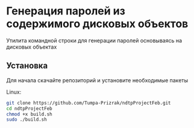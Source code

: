 # Генерация паролей из содержимого дисковых объектов

Утилита командной строки для генерации паролей основываясь на дисковых объектах

## Установка

Для начала скачайте репозиторий и установите необходимые пакеты

Linux:

```sh
git clone https://github.com/Tumpa-Prizrak/ndtpProjectFeb.git
cd ndtpProjectFeb
chmod +x build.sh
sudo ./build.sh
```
